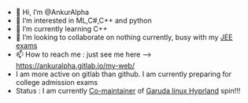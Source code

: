 - 👋 Hi, I’m @AnkurAlpha
- 👀 I’m interested in ML,C#,C++ and python
- 🌱 I’m currently learning C++
- 💞️ I’m looking to collaborate on nothing currently, busy with my [JEE exams](https://en.wikipedia.org/wiki/Joint_Entrance_Examination_%E2%80%93_Advanced) 
- 📫 How to reach me : just see me here --> https://ankuralpha.gitlab.io/my-web/
- I am more active on gitlab than github. I am currently preparing for college admission exams 
- Status : I am currently [Co-maintainer](https://forum.garudalinux.org/t/we-have-a-new-garuda-maintainer/30629?u=ankur) of [Garuda linux Hyprland](https://forum.garudalinux.org/t/hyprland-downloads/29246/177) spin!!!
<!---
AnkurAlpha/AnkurAlpha is a ✨ special ✨ repository because its `README.md` (this file) appears on your GitHub profile.
You can click the Preview link to take a look at your changes.
--->
